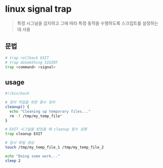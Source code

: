 # linux signal trap

> 특정 시그널을 감지하고 그에 따라 특정 동작을 수행하도록 스크립트를 설정하는 데 사용

## 문법

```sh
# trap rollback EXIT
# trap doSomthing SIGINT
trap <command> <signal>
```

## usage

```sh
#!/bin/bash

# 정리 작업을 위한 함수 정의
cleanup() {
  echo "Cleaning up temporary files..."
  rm -f /tmp/my_temp_file*
}

# EXIT 시그널을 받았을 때 cleanup 함수 실행
trap cleanup EXIT

# 임시 파일 생성
touch /tmp/my_temp_file_1 /tmp/my_temp_file_2

echo "Doing some work..."
sleep 2
```
